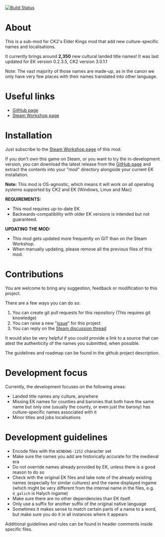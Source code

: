 [![Build Status](https://travis-ci.com/hmlendea/ck2-ek-mcn.svg?branch=master)](https://travis-ci.com/hmlendea/ck2-ek-mcn)

# About

This is a sub-mod for CK2's Elder Kings mod that add new culture-specific names and localisations.

It currently brings around **2,350** new cultural landed title names!
It was last updated for EK version 0.2.3.5, CK2 version 3.0.1.1

Note: The vast majority of those names are made-up, as in the canon we only have very few places with their names translated into other language.

# Useful links

- [GitHub page](https://github.com/hmlendea/ck2-ek-mcn)
- [Steam Workshop page](https://steamcommunity.com/sharedfiles/filedetails/?id=1745899430)

# Installation

Just subscribe to the [Steam Workshop page](https://steamcommunity.com/sharedfiles/filedetails/?id=1745899430) of this mod.

If you don't own this game on Steam, or you want to try the in-development version, you can download the latest release from the [GitHub page](https://github.com/hmlendea/ck2-ek-mcn/releases) and extract the contents into your "mod" directory alongside your current EK installation.

**Note:** This mod is OS-agnostic, which means it will work on all operating systems supported by CK2 and EK (Windows, Linux and Mac)

**REQUIREMENTS:**
- This mod requires up-to-date EK
- Backwards-compatibility with older EK versions is intended but not guaranteed.

**UPDATING THE MOD:**
- This mod gets updated more frequently on GIT than on the Steam Workshop.
- When manually updating, please remove all the previous files of this mod.

# Contributions

You are welcome to bring any suggestion, feedback or modification to this project.

There are a few ways you can do so:

1. You can create git pull requests for this repository (This requires git knowledge)
2. You can raise a new "[issue](https://github.com/hmlendea/ck2-ek-mcn/issues)" for this project
4. You can reply on the [Steam discussion thread](https://steamcommunity.com/workshop/filedetails/discussion/1745899430/2530372519569641320/)

It would also be very helpful if you could provide a link to a source that can atest the authenticity of the names you submitted, when possible.

The guidelines and roadmap can be found in the github project description.

# Development focus

Currently, the development focuses on the following areas:

- Landed title names any culture, anywhere
- Missing EK names for counties and baronies that both have the same name but only one (usually the county, or even just the barony) has culture-specific names associated with it
- Minor titles and jobs localisations

# Development guidelines

- Encode files with the `WINDOWS-1252` character set
- Make sure the names you add are historically accurate for the medieval era
- Do not override names already provided by EK, unless there is a good reason to do so
- Check with the original EK files and take note of the already existing names (especially for similar cultures) and the name displayed ingame (which might be very different from the internal name in the files, e.g. `d_galich` is Halych ingame)
- Make sure there are no other dependencies than EK itself.
- Only use a suffix for another suffix of the original native language
- Sometimes it makes sense to match certain parts of a name to a word, but make sure you do it in all instances where it appears

Additional guidelines and rules can be found in header comments inside specific files.
